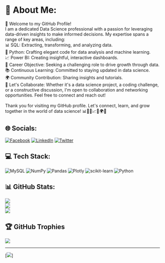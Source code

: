 # 💫 About Me:
👋 Welcome to my GitHub Profile!<br>I am a dedicated Data Science professional with a passion for leveraging data-driven insights to make informed decisions. My expertise spans a range of key areas, including:<br>📊 SQL: Extracting, transforming, and analyzing data.<br>🐍 Python: Crafting elegant code for data analysis and machine learning.<br>📈 Power BI: Creating insightful, interactive dashboards.<br>🚀 Career Objective: Seeking a challenging role to drive growth through data.<br>📚 Continuous Learning: Committed to staying updated in data science.<br>🌍 Community Contribution: Sharing insights and tutorials.<br>🌟 Let's Collaborate: Whether it's a data science project, a coding challenge, or a constructive discussion, I'm open to collaboration and networking opportunities. Feel free to connect and reach out!<br><br>Thank you for visiting my GitHub profile. Let's connect, learn, and grow together in the world of data science! 📊🐍🤖📈🚀🌍🌟


## 🌐 Socials:
[![Facebook](https://img.shields.io/badge/Facebook-%231877F2.svg?logo=Facebook&logoColor=white)](https://facebook.com/https://www.facebook.com/Doni.A.Satish/) [![LinkedIn](https://img.shields.io/badge/LinkedIn-%230077B5.svg?logo=linkedin&logoColor=white)](https://linkedin.com/in/https://www.linkedin.com/in/donis12/) [![Twitter](https://img.shields.io/badge/Twitter-%231DA1F2.svg?logo=Twitter&logoColor=white)](https://twitter.com/https://twitter.com/iDoNi_SaTiSh) 

## 💻 Tech Stack:
![MySQL](https://img.shields.io/badge/mysql-%2300f.svg?style=for-the-badge&logo=mysql&logoColor=white) ![NumPy](https://img.shields.io/badge/numpy-%23013243.svg?style=for-the-badge&logo=numpy&logoColor=white) ![Pandas](https://img.shields.io/badge/pandas-%23150458.svg?style=for-the-badge&logo=pandas&logoColor=white) ![Plotly](https://img.shields.io/badge/Plotly-%233F4F75.svg?style=for-the-badge&logo=plotly&logoColor=white) ![scikit-learn](https://img.shields.io/badge/scikit--learn-%23F7931E.svg?style=for-the-badge&logo=scikit-learn&logoColor=white) ![Python](https://img.shields.io/badge/python-3670A0?style=for-the-badge&logo=python&logoColor=ffdd54)
## 📊 GitHub Stats:
![](https://github-readme-stats.vercel.app/api?username=donisatish&theme=algolia&hide_border=false&include_all_commits=false&count_private=false)<br/>
![](https://github-readme-streak-stats.herokuapp.com/?user=donisatish&theme=algolia&hide_border=false)<br/>
![](https://github-readme-stats.vercel.app/api/top-langs/?username=donisatish&theme=algolia&hide_border=false&include_all_commits=false&count_private=false&layout=compact)

## 🏆 GitHub Trophies
![](https://github-profile-trophy.vercel.app/?username=donisatish&theme=algolia&no-frame=false&no-bg=true&margin-w=4)

---
[![](https://visitcount.itsvg.in/api?id=donisatish&icon=5&color=6)]
